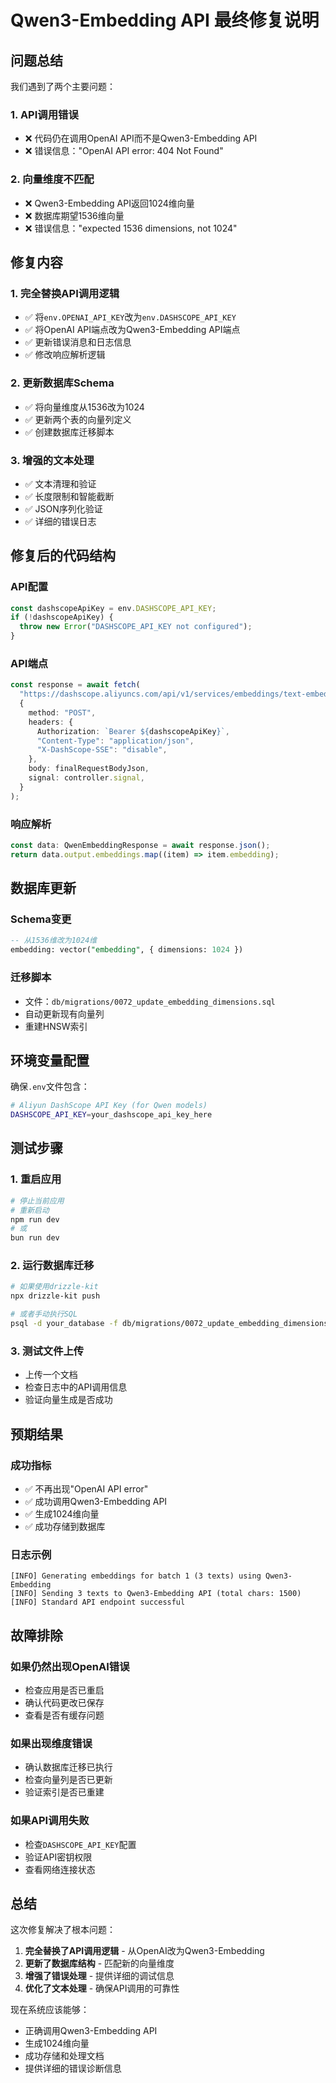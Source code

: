 # Qwen3-Embedding API 最终修复说明

## 问题总结

我们遇到了两个主要问题：

### 1. **API调用错误**

- ❌ 代码仍在调用OpenAI API而不是Qwen3-Embedding API
- ❌ 错误信息："OpenAI API error: 404 Not Found"

### 2. **向量维度不匹配**

- ❌ Qwen3-Embedding API返回1024维向量
- ❌ 数据库期望1536维向量
- ❌ 错误信息："expected 1536 dimensions, not 1024"

## 修复内容

### 1. **完全替换API调用逻辑**

- ✅ 将`env.OPENAI_API_KEY`改为`env.DASHSCOPE_API_KEY`
- ✅ 将OpenAI API端点改为Qwen3-Embedding API端点
- ✅ 更新错误消息和日志信息
- ✅ 修改响应解析逻辑

### 2. **更新数据库Schema**

- ✅ 将向量维度从1536改为1024
- ✅ 更新两个表的向量列定义
- ✅ 创建数据库迁移脚本

### 3. **增强的文本处理**

- ✅ 文本清理和验证
- ✅ 长度限制和智能截断
- ✅ JSON序列化验证
- ✅ 详细的错误日志

## 修复后的代码结构

### **API配置**

```typescript
const dashscopeApiKey = env.DASHSCOPE_API_KEY;
if (!dashscopeApiKey) {
  throw new Error("DASHSCOPE_API_KEY not configured");
}
```

### **API端点**

```typescript
const response = await fetch(
  "https://dashscope.aliyuncs.com/api/v1/services/embeddings/text-embedding-v4/text-embedding",
  {
    method: "POST",
    headers: {
      Authorization: `Bearer ${dashscopeApiKey}`,
      "Content-Type": "application/json",
      "X-DashScope-SSE": "disable",
    },
    body: finalRequestBodyJson,
    signal: controller.signal,
  }
);
```

### **响应解析**

```typescript
const data: QwenEmbeddingResponse = await response.json();
return data.output.embeddings.map((item) => item.embedding);
```

## 数据库更新

### **Schema变更**

```sql
-- 从1536维改为1024维
embedding: vector("embedding", { dimensions: 1024 })
```

### **迁移脚本**

- 文件：`db/migrations/0072_update_embedding_dimensions.sql`
- 自动更新现有向量列
- 重建HNSW索引

## 环境变量配置

确保`.env`文件包含：

```bash
# Aliyun DashScope API Key (for Qwen models)
DASHSCOPE_API_KEY=your_dashscope_api_key_here
```

## 测试步骤

### 1. **重启应用**

```bash
# 停止当前应用
# 重新启动
npm run dev
# 或
bun run dev
```

### 2. **运行数据库迁移**

```bash
# 如果使用drizzle-kit
npx drizzle-kit push

# 或者手动执行SQL
psql -d your_database -f db/migrations/0072_update_embedding_dimensions.sql
```

### 3. **测试文件上传**

- 上传一个文档
- 检查日志中的API调用信息
- 验证向量生成是否成功

## 预期结果

### **成功指标**

- ✅ 不再出现"OpenAI API error"
- ✅ 成功调用Qwen3-Embedding API
- ✅ 生成1024维向量
- ✅ 成功存储到数据库

### **日志示例**

```
[INFO] Generating embeddings for batch 1 (3 texts) using Qwen3-Embedding
[INFO] Sending 3 texts to Qwen3-Embedding API (total chars: 1500)
[INFO] Standard API endpoint successful
```

## 故障排除

### **如果仍然出现OpenAI错误**

- 检查应用是否已重启
- 确认代码更改已保存
- 查看是否有缓存问题

### **如果出现维度错误**

- 确认数据库迁移已执行
- 检查向量列是否已更新
- 验证索引是否已重建

### **如果API调用失败**

- 检查`DASHSCOPE_API_KEY`配置
- 验证API密钥权限
- 查看网络连接状态

## 总结

这次修复解决了根本问题：

1. **完全替换了API调用逻辑** - 从OpenAI改为Qwen3-Embedding
2. **更新了数据库结构** - 匹配新的向量维度
3. **增强了错误处理** - 提供详细的调试信息
4. **优化了文本处理** - 确保API调用的可靠性

现在系统应该能够：

- 正确调用Qwen3-Embedding API
- 生成1024维向量
- 成功存储和处理文档
- 提供详细的错误诊断信息

